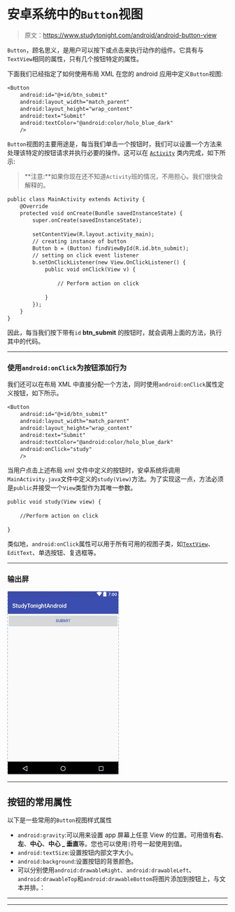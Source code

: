 # 安卓系统中的`Button`视图

> 原文：<https://www.studytonight.com/android/android-button-view>

`Button`，顾名思义，是用户可以按下或点击来执行动作的组件。它具有与`TextView`相同的属性，只有几个按钮特定的属性。

下面我们已经指定了如何使用布局 XML 在您的 android 应用中定义`Button`视图:

```
<Button
    android:id="@+id/btn_submit"
    android:layout_width="match_parent"
    android:layout_height="wrap_content"
    android:text="Submit"
    android:textColor="@android:color/holo_blue_dark"
    />
```

`Button`视图的主要用途是，每当我们单击一个按钮时，我们可以设置一个方法来处理该特定的按钮请求并执行必要的操作。这可以在 [`Activity`](activity-in-android) 类内完成，如下所示:

> **注意:**如果你现在还不知道`Activity`班的情况，不用担心。我们很快会解释的。

```
public class MainActivity extends Activity {
	@Override
    protected void onCreate(Bundle savedInstanceState) {
        super.onCreate(savedInstanceState);

        setContentView(R.layout.activity_main);
        // creating instance of button
        Button b = (Button) findViewById(R.id.btn_submit);
        // setting on click event listener
        b.setOnClickListener(new View.OnClickListener() {
            public void onClick(View v) {

                // Perform action on click

            }
        });
    }
}
```

因此，每当我们按下带有`id` **btn_submit** 的按钮时，就会调用上面的方法，执行其中的代码。

* * *

### 使用`android:onClick`为按钮添加行为

我们还可以在布局 XML 中直接分配一个方法，同时使用`android:onClick`属性定义按钮，如下所示。

```
<Button
    android:id="@+id/btn_submit"
    android:layout_width="match_parent"
    android:layout_height="wrap_content"
    android:text="Submit"
    android:textColor="@android:color/holo_blue_dark"
    android:onClick="study"
    />
```

当用户点击上述布局 xml 文件中定义的按钮时，安卓系统将调用`MainActivity.java`文件中定义的`study(View)`方法。为了实现这一点，方法必须是`public`并接受一个`View`类型作为其唯一参数。

```
public void study(View view) {

    //Perform action on click

}
```

类似地，`android:onClick`属性可以用于所有可用的视图子类，如[`TextView`](android-textview)、`EditText`、单选按钮、复选框等。

* * *

### 输出屏

![Button View in Android](img/9c3cf7789e41154314f54205b7031b84.png)

* * *

## 按钮的常用属性

以下是一些常用的`Button`视图样式属性

*   `android:gravity`:可以用来设置 app 屏幕上任意 View 的位置。可用值有**右**、**左**、**中心**、**中心 _ 垂直**等。您也可以使用`|`符号一起使用到值。
*   `android:textSize`:设置按钮内部文字大小。
*   `android:background`:设置按钮的背景颜色。
*   可以分别使用`android:drawableRight`、`android:drawableLeft`、`android:drawableTop`和`android:drawableBottom`将图片添加到按钮上，与文本并排。：

* * *

* * *